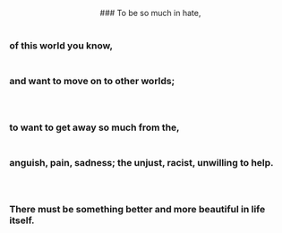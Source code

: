 

  
<p style="text-align: center;">
### To be so much in hate,<br><br>

### of this world you know,<br><br>

### and want to move on to other worlds;<br><br> 

### to want to get away so much from the,<br><br>

### anguish, pain, sadness; the unjust, racist, unwilling to help.<br><br><br>



### There must be something better and more beautiful in life itself.
</p>
